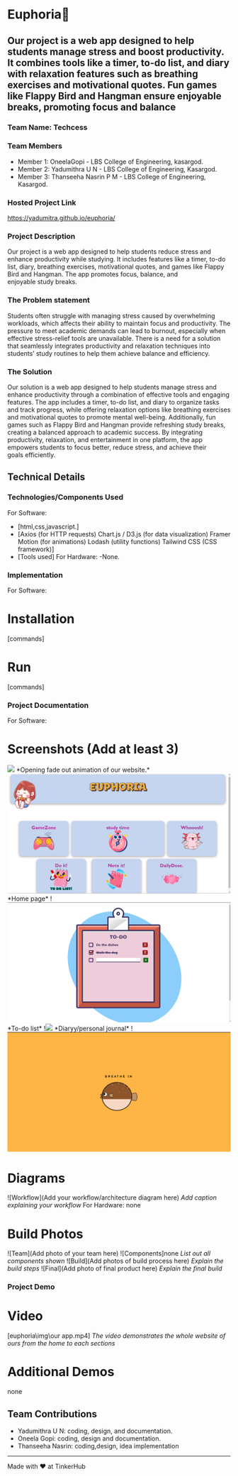 # Euphoria🎯
## Our project is a web app designed to help students manage stress and boost productivity. It combines tools like a timer, to-do list, and diary with relaxation features such as breathing exercises and motivational quotes. Fun games like Flappy Bird and Hangman ensure enjoyable breaks, promoting focus and balance
### Team Name: Techcess
### Team Members
- Member 1: OneelaGopi - LBS College of Engineering, kasargod.
- Member 2: Yadumithra U N - LBS College of Engineering, Kasargod.
- Member 3: Thanseeha Nasrin P M  - LBS College of Engineering, Kasargod.
### Hosted Project Link
https://yadumitra.github.io/euphoria/
### Project Description
Our project is a web app designed to help students reduce stress and enhance productivity while studying. It includes features like a timer, to-do list, diary, breathing exercises, motivational quotes, and games like Flappy Bird and Hangman. The app promotes focus, balance, and enjoyable study breaks.
### The Problem statement
Students often struggle with managing stress caused by overwhelming workloads, which affects their ability to maintain focus and productivity. The pressure to meet academic demands can lead to burnout, especially when effective stress-relief tools are unavailable. There is a need for a solution that seamlessly integrates productivity and relaxation techniques into students’ study routines to help them achieve balance and efficiency.
### The Solution
Our solution is a web app designed to help students manage stress and enhance productivity through a combination of effective tools and engaging features. The app includes a timer, to-do list, and diary to organize tasks and track progress, while offering relaxation options like breathing exercises and motivational quotes to promote mental well-being. Additionally, fun games such as Flappy Bird and Hangman provide refreshing study breaks, creating a balanced approach to academic success. By integrating productivity, relaxation, and entertainment in one platform, the app empowers students to focus better, reduce stress, and achieve their goals efficiently.
## Technical Details
### Technologies/Components Used
For Software:
- [html,css,javascript.]
- [Axios (for HTTP requests)
Chart.js / D3.js (for data visualization)
Framer Motion (for animations)
Lodash (utility functions)
Tailwind CSS (CSS framework)]
- [Tools used]
For Hardware:
-None.
### Implementation
For Software:

# Installation
[commands]
# Run
[commands]
### Project Documentation
For Software:
# Screenshots (Add at least 3)
<img src="euphoria\img\opening_of_our_app.png">
*Opening fade out animation of our website.*
<img src="img/homepage.png">
*Home page*
!<img src="img/todoooo.png">
*To-do list*
!<img src="euphoria\img\personaljournal.png">
*Diaryy/personal journal*
!<img src="img/breathing exercise.png">

# Diagrams 
![Workflow](Add your workflow/architecture diagram here)
*Add caption explaining your workflow*
For Hardware:
none
# Build Photos
![Team](Add photo of your team here)
![Components]none
*List out all components shown*
![Build](Add photos of build process here)
*Explain the build steps*
![Final](Add photo of final product here)
*Explain the final build*
### Project Demo
# Video
[euphoria\img\our app.mp4]
*The video demonstrates the whole website of ours from the home to each sections*
# Additional Demos
none
## Team Contributions
- Yadumithra U N: coding, design, and documentation.
- Oneela Gopi: coding, design and documentation.
- Thanseeha Nasrin: coding,design, idea implementation
---
Made with ❤️ at TinkerHub
